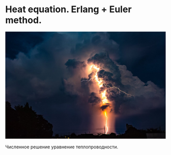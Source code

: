 # Heat equation. Erlang + Euler method.

![logo](doc/pics/logo.jpg)

Численное решение уравнение теплопроводности.